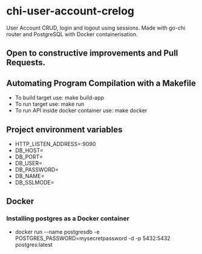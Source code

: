 # chi-user-account-crelog
User Account CRUD, login and logout using sessions. Made with go-chi router and PostgreSQL with Docker containerisation.

## Open to constructive improvements and Pull Requests.

## Automating Program Compilation with a Makefile
- To build target use: make build-app
- To run target use: make run
- To run API inside docker container use: make docker

## Project environment variables
- HTTP_LISTEN_ADDRESS=:9090
- DB_HOST=
- DB_PORT=
- DB_USER=
- DB_PASSWORD=
- DB_NAME=
- DB_SSLMODE=

## Docker
### Installing postgres as a Docker container
- docker run --name postgresdb -e POSTGRES_PASSWORD=mysecretpassword -d -p 5432:5432 postgres:latest
